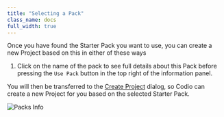 ```yaml
---
title: "Selecting a Pack"
class_name: docs
full_width: true
---
```


Once you have found the Starter Pack you want to use, you can create a new Project based on this in either of these ways

1. Click on the name of the pack  to see full details about this Pack before pressing the `Use Pack` button in the top right of the information panel.


You will then be transferred to the [Create Project](/docs/project/creating/) dialog, so Codio can create a new Project for you based on the selected Starter Pack.

![Packs Info](/img/docs/packs_info.png)


